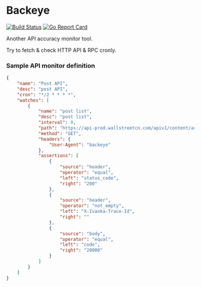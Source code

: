 Backeye
========
[![Build Status](https://travis-ci.org/songrgg/backeye.png?branch=master)](https://travis-ci.org/songrgg/backeye)
[![Go Report Card](https://goreportcard.com/badge/github.com/songrgg/backeye)](https://goreportcard.com/report/github.com/songrgg/backeye)

Another API accuracy monitor tool.

Try to fetch & check HTTP API & RPC cronly.

### Sample API monitor definition

```json
{
    "name": "Post API",
    "desc": "post API",
    "cron": "*/2 * * * *",
    "watches": [
        {
            "name": "post list",
            "desc": "post list",
            "interval": 0,
            "path": "https://api-prod.wallstreetcn.com/apiv1/content/articles",
            "method": "GET",
            "headers": {
                "User-Agent": "backeye"
            },
            "assertions": [
                {
                    "source": "header",
                    "operator": "equal",
                    "left": "status_code",
                    "right": "200"
                },
                {
                    "source": "header",
                    "operator": "not_empty",
                    "left": "X-Ivanka-Trace-Id",
                    "right": ""
                },
                {
                    "source": "body",
                    "operator": "equal",
                    "left": "code",
                    "right": "20000"
                }
            ]
        }
    ]
}
```
